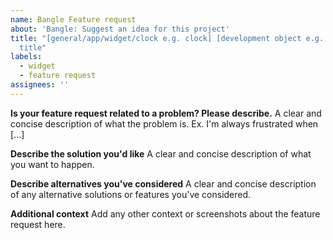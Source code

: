 ```yaml
---
name: Bangle Feature request
about: 'Bangle: Suggest an idea for this project'
title: "[general/app/widget/clock e.g. clock] [development object e.g. antonclock]
  title"
labels: 
  - widget
  - feature request
assignees: ''
---
```


**Is your feature request related to a problem? Please describe.**
A clear and concise description of what the problem is. Ex. I'm always frustrated when [...]

**Describe the solution you'd like**
A clear and concise description of what you want to happen.

**Describe alternatives you've considered**
A clear and concise description of any alternative solutions or features you've considered.

**Additional context**
Add any other context or screenshots about the feature request here.
